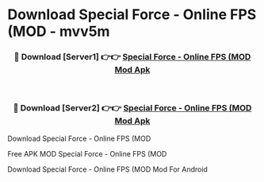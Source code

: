# Download Special Force - Online FPS (MOD - mvv5m



<div align="center">
<h3>🔴 Download [Server1] 👉👉 <a href="https://momento.my/?title=Special_Force_-_Online_FPS_(MOD">Special Force - Online FPS (MOD Mod Apk</a></h3><br>

<h3>🔴 Download [Server2] 👉👉 <a href="https://momento.my/?title=Special_Force_-_Online_FPS_(MOD">Special Force - Online FPS (MOD Mod Apk</a></h3>
</div>



Download Special Force - Online FPS (MOD 

Free APK MOD Special Force - Online FPS (MOD 

Download Special Force - Online FPS (MOD Mod For Android

